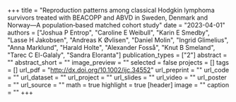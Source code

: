 +++
title = "Reproduction patterns among classical Hodgkin lymphoma survivors treated with BEACOPP and ABVD in Sweden,  Denmark and Norway—A population‐based matched cohort study"
date = "2023-04-01"
authors = ["Joshua P Entrop", "Caroline E Weibull", "Karin E Smedby", "Lasse H Jakobsen", "Andreas K Øvlisen", "Daniel Molin", "Ingrid Glimelius", "Anna Marklund", "Harald Holte", "Alexander Fosså", "Knut B Smeland", "Tarec C El-Galaly", "Sandra Eloranta"]
publication_types = ["2"]
abstract = ""
abstract_short = ""
image_preview = ""
selected = false
projects = []
tags = []
url_pdf = "http://dx.doi.org/10.1002/ijc.34552"
url_preprint = ""
url_code = ""
url_dataset = ""
url_project = ""
url_slides = ""
url_video = ""
url_poster = ""
url_source = ""
math = true
highlight = true
[header]
image = ""
caption = ""
+++
